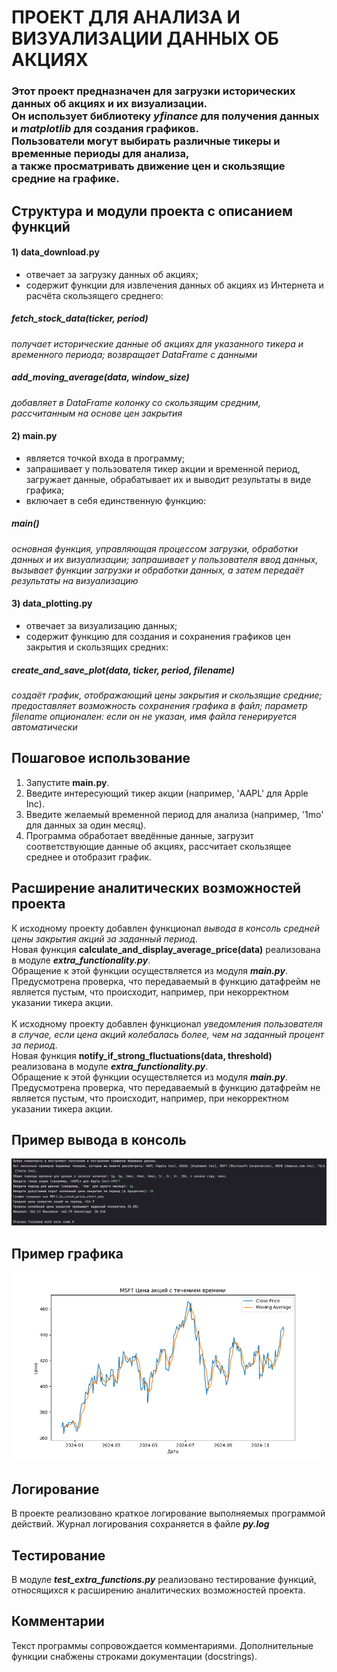 # ПРОЕКТ ДЛЯ АНАЛИЗА И ВИЗУАЛИЗАЦИИ ДАННЫХ ОБ АКЦИЯХ
### Этот проект предназначен для загрузки исторических данных об акциях и их визуализации.<br>Он использует библиотеку *yfinance* для получения данных и *matplotlib* для создания графиков.<br>Пользователи могут выбирать различные тикеры и временные периоды для анализа,<br>а также просматривать движение цен и скользящие средние на графике.
## Структура и модули проекта с описанием функций
#### 1) data_download.py
* отвечает за загрузку данных об акциях;
* содержит функции для извлечения данных об акциях из Интернета и расчёта скользящего среднего:
##### fetch_stock_data(ticker, period)
_получает исторические данные об акциях для указанного тикера и временного периода; возвращает DataFrame с данными_
##### add_moving_average(data, window_size)
_добавляет в DataFrame колонку со скользящим средним, рассчитанным на основе цен закрытия_
#### 2) main.py
* является точкой входа в программу;
* запрашивает у пользователя тикер акции и временной период, загружает данные, обрабатывает их и выводит результаты в виде графика;
* включает в себя единственную функцию:
##### main()
_основная функция, управляющая процессом загрузки, обработки данных и их визуализации; запрашивает у пользователя ввод данных, вызывает функции загрузки и обработки данных, а затем передаёт результаты на визуализацию_
#### 3) data_plotting.py
* отвечает за визуализацию данных;
* содержит функцию для создания и сохранения графиков цен закрытия и скользящих средних:
##### create_and_save_plot(data, ticker, period, filename)
_создаёт график, отображающий цены закрытия и скользящие средние; предоставляет возможность сохранения графика в файл; параметр filename опционален: если он не указан, имя файла генерируется автоматически_
## Пошаговое использование
1) Запустите **main.py**.
2) Введите интересующий тикер акции (например, 'AAPL' для Apple Inc).
3) Введите желаемый временной период для анализа (например, '1mo' для данных за один месяц).
4) Программа обработает введённые данные, загрузит соответствующие данные об акциях, рассчитает скользящее среднее и отобразит график.
## Расширение аналитических возможностей проекта
К исходному проекту добавлен функционал *вывода в консоль средней цены закрытия акций за заданный период*.
<br>Новая функция **calculate_and_display_average_price(data)** реализована в модуле ***extra_functionality.py***.
<br>Обращение к этой функции осуществляется из модуля ***main.py***.
<br>Предусмотрена проверка, что передаваемый в функцию датафрейм не является пустым, что происходит, например, при некорректном указании тикера акции.
<br><br>
К исходному проекту добавлен функционал *уведомления пользователя в случае, если цена акций колебалась более, чем на заданный процент за период*.
<br>Новая функция **notify_if_strong_fluctuations(data, threshold)** реализована в модуле ***extra_functionality.py***.
<br>Обращение к этой функции осуществляется из модуля ***main.py***.
<br>Предусмотрена проверка, что передаваемый в функцию датафрейм не является пустым, что происходит, например, при некорректном указании тикера акции.
## Пример вывода в консоль
![](/console_info.png)
## Пример графика
![](/MSFT_1y_stock_price_chart.png)
## Логирование
В проекте реализовано краткое логирование выполняемых программой действий. Журнал логирования сохраняется в файле ***py.log***
## Тестирование
В модуле ***test_extra_functions.py*** реализовано тестирование функций, относящихся к расширению аналитических возможностей проекта.
## Комментарии
Текст программы сопровождается комментариями. Дополнительные функции снабжены строками документации (docstrings).
